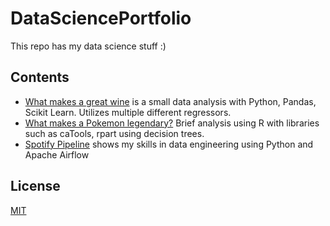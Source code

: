 # DataSciencePortfolio

This repo has my data science stuff :)

## Contents

- [What makes a great wine](JupyterNotebooks/src/TheBestWine.ipynb) is a small data analysis with Python, Pandas, Scikit Learn. Utilizes multiple different regressors.
- [What makes a Pokemon legendary?](https://htmlpreview.github.io/?https://github.com/elguitar/DataSciencePortfolio/blob/main/RMarkdown/WhatMakesALegendary/WhatMakesALegendary.html) Brief analysis using R with libraries such as caTools, rpart using decision trees.
- [Spotify Pipeline](SpotifyPipeline/README.md) shows my skills in data engineering using Python and Apache Airflow

## License
[MIT](https://choosealicense.com/licenses/mit/)
